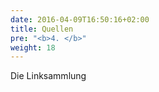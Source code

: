```yaml
---
date: 2016-04-09T16:50:16+02:00
title: Quellen
pre: "<b>4. </b>"
weight: 18
---
```


Die Linksammlung 

